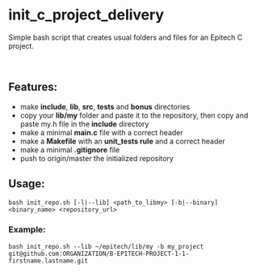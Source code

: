 # init_c_project_delivery
Simple bash script that creates usual folders and files for an Epitech C project.

<br />

Features:
----
- make __include__, __lib__, __src__, __tests__ and __bonus__ directories
- copy your __lib/my__ folder and paste it to the repository, then copy and paste my.h file in the __include__ directory
- make a minimal __main.c__ file with a correct header
- make a __Makefile__ with an __unit_tests rule__ and a correct header
- make a minimal __.gitignore__ file
- push to origin/master the initialized repository


## Usage:
`bash init_repo.sh [-l|--lib] <path_to_libmy> [-b|--binary] <binary_name> <repository_url>`


### Example:
`bash init_repo.sh --lib ~/epitech/lib/my -b my_project git@github.com:ORGANIZATION/B-EPITECH-PROJECT-1-1-firstname.lastname.git`
